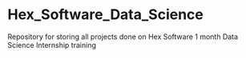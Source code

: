 # Hex_Software_Data_Science
Repository for storing all projects done on Hex Software 1 month Data Science Internship training
